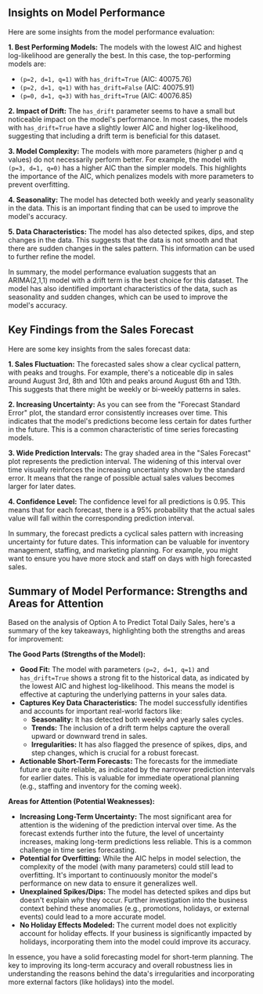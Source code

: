 ## Insights on Model Performance

Here are some insights from the model performance evaluation:

**1. Best Performing Models:** The models with the lowest AIC and highest log-likelihood are generally the best. In this case, the top-performing models are:
*   `(p=2, d=1, q=1)` with `has_drift=True` (AIC: 40075.76)
*   `(p=2, d=1, q=1)` with `has_drift=False` (AIC: 40075.91)
*   `(p=0, d=1, q=3)` with `has_drift=True` (AIC: 40076.85)

**2. Impact of Drift:** The `has_drift` parameter seems to have a small but noticeable impact on the model's performance. In most cases, the models with `has_drift=True` have a slightly lower AIC and higher log-likelihood, suggesting that including a drift term is beneficial for this dataset.

**3. Model Complexity:** The models with more parameters (higher p and q values) do not necessarily perform better. For example, the model with `(p=3, d=1, q=0)` has a higher AIC than the simpler models. This highlights the importance of the AIC, which penalizes models with more parameters to prevent overfitting.

**4. Seasonality:** The model has detected both weekly and yearly seasonality in the data. This is an important finding that can be used to improve the model's accuracy.

**5. Data Characteristics:** The model has also detected spikes, dips, and step changes in the data. This suggests that the data is not smooth and that there are sudden changes in the sales pattern. This information can be used to further refine the model.

In summary, the model performance evaluation suggests that an ARIMA(2,1,1) model with a drift term is the best choice for this dataset. The model has also identified important characteristics of the data, such as seasonality and sudden changes, which can be used to improve the model's accuracy.

## Key Findings from the Sales Forecast

Here are some key insights from the sales forecast data:

**1. Sales Fluctuation:** The forecasted sales show a clear cyclical pattern, with peaks and troughs. For example, there's a noticeable dip in sales around August 3rd, 8th and 10th and peaks around August 6th and 13th. This suggests that there might be weekly or bi-weekly patterns in sales.

**2. Increasing Uncertainty:** As you can see from the "Forecast Standard Error" plot, the standard error consistently increases over time. This indicates that the model's predictions become less certain for dates further in the future. This is a common characteristic of time series forecasting models.

**3. Wide Prediction Intervals:** The gray shaded area in the "Sales Forecast" plot represents the prediction interval. The widening of this interval over time visually reinforces the increasing uncertainty shown by the standard error. It means that the range of possible actual sales values becomes larger for later dates.

**4. Confidence Level:** The confidence level for all predictions is 0.95. This means that for each forecast, there is a 95% probability that the actual sales value will fall within the corresponding prediction interval.

In summary, the forecast predicts a cyclical sales pattern with increasing uncertainty for future dates. This information can be valuable for inventory management, staffing, and marketing planning. For example, you might want to ensure you have more stock and staff on days with high forecasted sales.

## Summary of Model Performance: Strengths and Areas for Attention

Based on the analysis of Option A to Predict Total Daily Sales, here's a summary of the key takeaways, highlighting both the strengths and areas for improvement:

**The Good Parts (Strengths of the Model):**

*   **Good Fit:** The model with parameters `(p=2, d=1, q=1)` and `has_drift=True` shows a strong fit to the historical data, as indicated by the lowest AIC and highest log-likelihood. This means the model is effective at capturing the underlying patterns in your sales data.
*   **Captures Key Data Characteristics:** The model successfully identifies and accounts for important real-world factors like:
    *   **Seasonality:** It has detected both weekly and yearly sales cycles.
    *   **Trends:** The inclusion of a drift term helps capture the overall upward or downward trend in sales.
    *   **Irregularities:** It has also flagged the presence of spikes, dips, and step changes, which is crucial for a robust forecast.
*   **Actionable Short-Term Forecasts:** The forecasts for the immediate future are quite reliable, as indicated by the narrower prediction intervals for earlier dates. This is valuable for immediate operational planning (e.g., staffing and inventory for the coming week).

**Areas for Attention (Potential Weaknesses):**

*   **Increasing Long-Term Uncertainty:** The most significant area for attention is the widening of the prediction interval over time. As the forecast extends further into the future, the level of uncertainty increases, making long-term predictions less reliable. This is a common challenge in time series forecasting.
*   **Potential for Overfitting:** While the AIC helps in model selection, the complexity of the model (with many parameters) could still lead to overfitting. It's important to continuously monitor the model's performance on new data to ensure it generalizes well.
*   **Unexplained Spikes/Dips:** The model has detected spikes and dips but doesn't explain *why* they occur. Further investigation into the business context behind these anomalies (e.g., promotions, holidays, or external events) could lead to a more accurate model.
*   **No Holiday Effects Modeled:** The current model does not explicitly account for holiday effects. If your business is significantly impacted by holidays, incorporating them into the model could improve its accuracy.

In essence, you have a solid forecasting model for short-term planning. The key to improving its long-term accuracy and overall robustness lies in understanding the reasons behind the data's irregularities and incorporating more external factors (like holidays) into the model.
